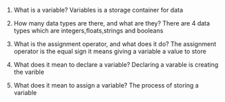 1. What is a variable?
Variables is a storage container for data
 
2. How many data types are there, and what are they?
There are 4 data types which are integers,floats,strings and booleans

3. What is the assignment operator, and what does it do?
The assignment operator is the equal sign it means giving a variable a value to store

4. What does it mean to declare a variable?
Declaring a varable is creating the varible

5. What does it mean to assign a variable?
The process of storing a variable
